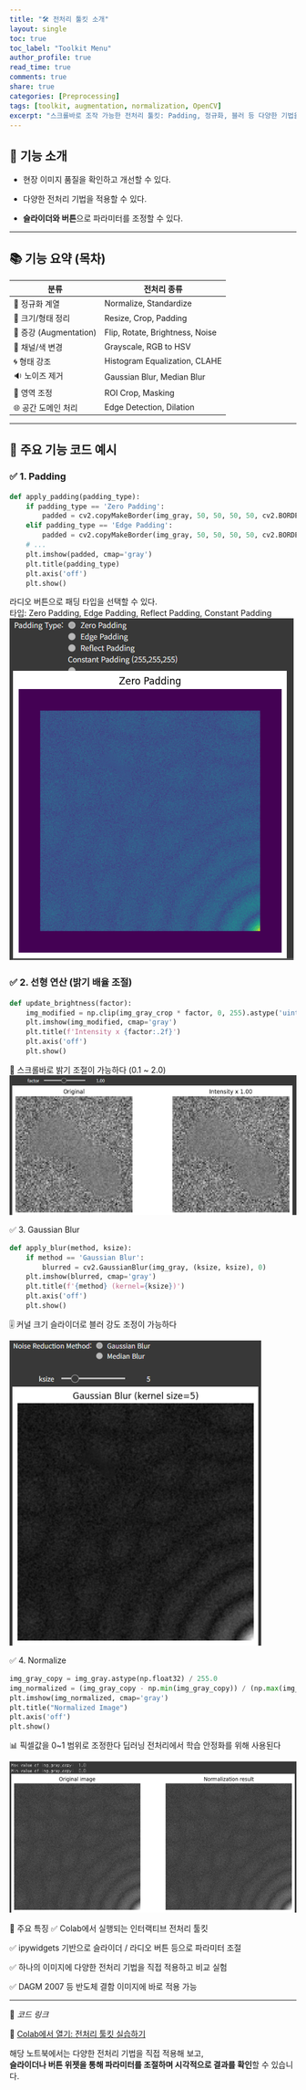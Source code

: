```yaml
---
title: "🛠️ 전처리 툴킷 소개"
layout: single
toc: true
toc_label: "Toolkit Menu"
author_profile: true
read_time: true
comments: true
share: true
categories: [Preprocessing]
tags: [toolkit, augmentation, normalization, OpenCV]
excerpt: "스크롤바로 조작 가능한 전처리 툴킷: Padding, 정규화, 블러 등 다양한 기법을 실습하며 이미지 품질을 향상시켜 보세요."
---
```


## 🧭 기능 소개

- 현장 이미지 품질을 확인하고 개선할 수 있다.

- 다양한 전처리 기법을 적용할 수 있다.

- **슬라이더와 버튼**으로 파라미터를 조정할 수 있다.

---

## 📚 기능 요약 (목차)

| 분류              | 전처리 종류                         |
|-------------------|--------------------------------------|
| 🎯 정규화 계열     | Normalize, Standardize               |
| 📏 크기/형태 정리 | Resize, Crop, Padding                |
| 🔁 증강 (Augmentation) | Flip, Rotate, Brightness, Noise     |
| 🌈 채널/색 변경     | Grayscale, RGB to HSV               |
| 🌀 형태 강조       | Histogram Equalization, CLAHE        |
| 🔉 노이즈 제거     | Gaussian Blur, Median Blur           |
| 🎯 영역 조정       | ROI Crop, Masking                    |
| 🌐 공간 도메인 처리| Edge Detection, Dilation             |

---

## 🎨 주요 기능 코드 예시

### ✅ 1. Padding

```python
def apply_padding(padding_type):
    if padding_type == 'Zero Padding':
        padded = cv2.copyMakeBorder(img_gray, 50, 50, 50, 50, cv2.BORDER_CONSTANT, value=[0, 0, 0])
    elif padding_type == 'Edge Padding':
        padded = cv2.copyMakeBorder(img_gray, 50, 50, 50, 50, cv2.BORDER_REPLICATE)
    # ...
    plt.imshow(padded, cmap='gray')
    plt.title(padding_type)
    plt.axis('off')
    plt.show()
```
라디오 버튼으로 패딩 타입을 선택할 수 있다.  
타입: Zero Padding, Edge Padding, Reflect Padding, Constant Padding
![Padding 예시](/assets/images/2025/preprocessing/preprocessing-padding.png)



### ✅ 2. 선형 연산 (밝기 배율 조절)

```python
def update_brightness(factor):
    img_modified = np.clip(img_gray_crop * factor, 0, 255).astype('uint8')
    plt.imshow(img_modified, cmap='gray')
    plt.title(f'Intensity x {factor:.2f}')
    plt.axis('off')
    plt.show()
```
🔘 스크롤바로 밝기 조절이 가능하다 (0.1 ~ 2.0)
![Brightness 조절 예시](/assets/images/2025/preprocessing/preprocessing-brightness.png)

✅ 3. Gaussian Blur

```python
def apply_blur(method, ksize):
    if method == 'Gaussian Blur':
        blurred = cv2.GaussianBlur(img_gray, (ksize, ksize), 0)
    plt.imshow(blurred, cmap='gray')
    plt.title(f'{method} (kernel={ksize})')
    plt.axis('off')
    plt.show()
```
🎚️ 커널 크기 슬라이더로 블러 강도 조정이 가능하다

![Gaussian Blur 예시](/assets/images/2025/preprocessing/preprocessing-gaussianblur.png)

✅ 4. Normalize

```python
img_gray_copy = img_gray.astype(np.float32) / 255.0
img_normalized = (img_gray_copy - np.min(img_gray_copy)) / (np.max(img_gray_copy) - np.min(img_gray_copy))
plt.imshow(img_normalized, cmap='gray')
plt.title("Normalized Image")
plt.axis('off')
plt.show()
```
📊 픽셀값을 0~1 범위로 조정한다 딥러닝 전처리에서 학습 안정화를 위해 사용된다

![Normalize 예시](/assets/images/2025/preprocessing/preprocessing-normalization.png)

🔧 주요 특징
✅ Colab에서 실행되는 인터랙티브 전처리 툴킷

✅ ipywidgets 기반으로 슬라이더 / 라디오 버튼 등으로 파라미터 조절

✅ 하나의 이미지에 다양한 전처리 기법을 직접 적용하고 비교 실험

✅ DAGM 2007 등 반도체 결함 이미지에 바로 적용 가능


---

📌 *코드 링크*

🔗 [Colab에서 열기: 전처리 툴킷 실습하기](https://colab.research.google.com/drive/1wopaJsdKlRnV8OD1bxb3jMNMCOMk5Sh-?usp=sharing)

해당 노트북에서는 다양한 전처리 기법을 직접 적용해 보고,  
**슬라이더나 버튼 위젯을 통해 파라미터를 조절하며 시각적으로 결과를 확인**할 수 있습니다.
